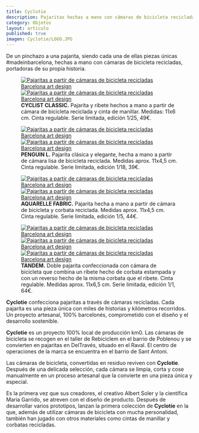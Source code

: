 ```yaml
---
title: Cyclotie
description: Pajaritas hechas a mano con cámaras de bicicleta recicladas  Barcelona art design
category: Objetos
layout: articulo
published: true
imagen: Cyclotie/LOGO.JPG
---
```


De un pinchazo a una pajarita, siendo cada una de ellas piezas únicas #madeinbarcelona, hechas a mano con cámaras de bicicleta recicladas, portadoras de su propia historia.  


<figure class="half">
	<a href="/images/Cyclotie/Cyclist1.jpg"><img src="/images/Cyclotie/Cyclist1.jpg" alt="Pajaritas a partir de cámaras de bicicleta recicladas Barcelona art design"></a>
	<a href="/images/Cyclotie/cyclist2.jpg"><img src="/images/Cyclotie/cyclist2.jpg" alt="Pajaritas a partir de cámaras de bicicleta recicladas Barcelona art design"></a>
<figcaption><b>CYCLIST CLASSIC.</b>
Pajarita y ribete hechos a mano a partir de cámara de bicicleta reciclada y cinta de manillar. Medidas: 11x6 cm. Cinta regulable. Serie limitada, edición 1/25, 49€.</figcaption>
</figure>


<figure class="half">
	<a href="/images/Cyclotie/PenguinL1.jpg"><img src="/images/Cyclotie/PenguinL1.jpg" alt="Pajaritas a partir de cámaras de bicicleta recicladas Barcelona art design"></a>
	<a href="/images/Cyclotie/PenguinL2.jpg"><img src="/images/Cyclotie/PenguinL2.jpg" alt="Pajaritas a partir de cámaras de bicicleta recicladas Barcelona art design"></a>
<figcaption><b>PENGUIN L.</b>
Pajarita clásica y elegante, hecha a mano a partir de cámara lisa de bicicleta reciclada. Medidas aprox. 11x4,5 cm. Cinta regulable. Serie limitada, edición 1/18, 39€.</figcaption>
</figure>


<figure class="half">
	<a href="/images/Cyclotie/Aquarelle1.jpg"><img src="/images/Cyclotie/Aquarelle1.jpg" alt="Pajaritas a partir de cámaras de bicicleta recicladas Barcelona art design"></a>
	<a href="/images/Cyclotie/Aquarelle2.jpg"><img src="/images/Cyclotie/Aquarelle2.jpg" alt="Pajaritas a partir de cámaras de bicicleta recicladas  Barcelona art design"></a>
<figcaption><b> AQUARELLE FABRIC.</b>
Pajarita hecha a mano a partir de cámara de bicicleta y corbata reciclada. Medidas aprox. 11x4,5 cm. Cinta regulable. Serie limitada, edición 1/5, 44€.</figcaption>
</figure>


<figure class="third">
	<a href="/images/Cyclotie/Tandem_TropicalBlue1.jpg"><img src="/images/Cyclotie/Tandem_TropicalBlue1.jpg" alt="Pajaritas a partir de cámaras de bicicleta recicladas Barcelona art design"></a>
	<a href="/images/Cyclotie/Tandem_TropicalBlue3.jpg"><img src="/images/Cyclotie/Tandem_TropicalBlue3.jpg" alt="Pajaritas a partir de cámaras de bicicleta recicladas Barcelona art design"></a>
	<a href="/images/Cyclotie/Tandem_TropicalBlue2.jpg"><img src="/images/Cyclotie/Tandem_TropicalBlue2.jpg" alt="Pajaritas a partir de cámaras de bicicleta recicladas Barcelona art design"></a>
<figcaption><b>TANDEM.</b>
Doble pajarita confeccionada con cámara de bicicleta que combina un ribete hecho de corbata estampada y con un reverso hecho de la misma corbata que el ribete. Cinta regulable. Medidas aprox. 11x6,5 cm. Serie limitada, edición 1/1, 64€.</figcaption>
</figure>




**Cyclotie**  confecciona pajaritas a través de cámaras recicladas. Cada pajarita es una pieza única  con miles de historias y kilómetros recorridos. Un proyecto artesanal, 100% barcelonés, comprometido con el diseño y el desarrollo sostenible.



**Cyclotie**  es un proyecto 100% local de producción km0. Las cámaras de bicicleta se recogen en el taller de Rebiciclem en el barrio de Poblenou y se convierten en pajaritas en DelTravés, situado en el Raval. El centro de operaciones de la marca se encuentra en el barrio de Sant Antoni.



Las cámaras de bicicleta, convertidas en residuo reviven con **Cyclotie**. Después de una delicada selección, cada cámara se limpia, corta y cose manualmente en un proceso artesanal que la convierte en una pieza única y especial.



Es la primera vez que sus creadores, el creativo Albert Soler y la científica Maria Garrido, se atreven con el diseño de producto. Después de desarrollar varios prototipos, lanzan la primera colección de **Cyclotie** en la que, además de utilizar cámaras de bicicleta con mucha personalidad, también han jugado con otros materiales como cintas de manillar y corbatas recicladas.
 
